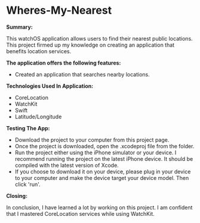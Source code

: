 # Wheres-My-Nearest

**Summary:**

This watchOS application allows users to find their nearest public locations. This project firmed up my knowledge on creating an application that benefits location services.

**The application offers the following features:**

* Created an application that searches nearby locations.


**Technologies Used In Application:**
* CoreLocation
* WatchKit
* Swift
* Latitude/Longitude


**Testing The App:**
* Download the project to your computer from this project page.
* Once the project is downloaded, open the .xcodeproj file from the folder.
* Run the project either using the iPhone simulator or your device. I recommend running the project on the latest iPhone device. It should be compiled with the latest version of Xcode.
* If you choose to download it on your device, please plug in your device to your computer and make the device target your device model. Then click 'run'.

**Closing:**

In conclusion, I have learned a lot by working on this project. I am confident that I mastered CoreLocation services while using WatchKit.
